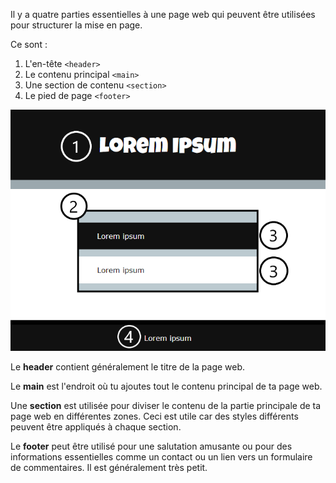 Il y a quatre parties essentielles à une page web qui peuvent être utilisées pour structurer la mise en page.

Ce sont :

1. L'en-tête `<header>`
2. Le contenu principal `<main>`
3. Une section de contenu `<section>`
4. Le pied de page `<footer>`

![La structure d'une page web. Le chiffre '1' est placé sur la zone d'en-tête en haut. Le chiffre '2' est placé pour afficher le contenu principal de la page. Le chiffre '3' est placé pour afficher une section de contenu. Le chiffre '4' est placé pour afficher le pied de page au bas de la page.](images/structure-diagram.png)

Le **header** contient généralement le titre de la page web.

Le **main** est l'endroit où tu ajoutes tout le contenu principal de ta page web.

Une **section** est utilisée pour diviser le contenu de la partie principale de ta page web en différentes zones. Ceci est utile car des styles différents peuvent être appliqués à chaque section.

Le **footer** peut être utilisé pour une salutation amusante ou pour des informations essentielles comme un contact ou un lien vers un formulaire de commentaires. Il est généralement très petit.
